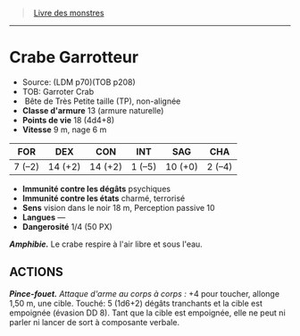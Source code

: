 ﻿> [Livre des monstres](tome_of_beasts.md)

---

# Crabe Garrotteur

- Source: (LDM p70)(TOB p208)
- TOB: Garroter Crab
-  Bête de Très Petite taille (TP), non-alignée
- **Classe d'armure** 13 (armure naturelle)
- **Points de vie** 18 (4d4+8)
- **Vitesse** 9 m, nage 6 m

|FOR|DEX|CON|INT|SAG|CHA|
|---|---|---|---|---|---|
|7 (–2)|14 (+2)|14 (+2)|1 (–5)|10 (+0)|2 (–4)|

- **Immunité contre les dégâts** psychiques
- **Immunité contre les états** charmé, terrorisé
- **Sens** vision dans le noir 18 m, Perception passive 10
- **Langues** —
- **Dangerosité** 1/4 (50 PX)

**_Amphibie._** Le crabe respire à l'air libre et sous l'eau.

## ACTIONS

**_Pince-fouet._** _Attaque d'arme au corps à corps :_ +4 pour toucher, allonge 1,50 m, une cible. Touché: 5 (1d6+2) dégâts tranchants et la cible est empoignée (évasion DD 8). Tant que la cible est empoignée, elle ne peut ni parler ni lancer de sort à composante verbale.

